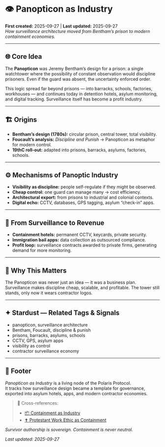 # 👁️ Panopticon as Industry  
**First created:** 2025-09-27 | **Last updated:** 2025-09-27  
*How surveillance architecture moved from Bentham’s prison to modern containment economies.*  

---

## 🌐 Core Idea  
The **Panopticon** was Jeremy Bentham’s design for a prison: a single watchtower where the possibility of constant observation would discipline prisoners. Even if the guard was absent, the uncertainty enforced order.  

This logic spread far beyond prisons — into barracks, schools, factories, workhouses — and continues today in detention hotels, asylum monitoring, and digital tracking. Surveillance itself has become a profit industry.  

---

## 🏗️ Origins  
- **Bentham’s design (1780s):** circular prison, central tower, total visibility.  
- **Foucault’s analysis:** *Discipline and Punish* → Panopticon as metaphor for modern control.  
- **19thC roll-out:** adapted into prisons, barracks, asylums, factories, schools.  

---

## ⚙️ Mechanisms of Panoptic Industry  
- **Visibility as discipline:** people self-regulate if they might be observed.  
- **Cheap control:** one guard can manage many → cost efficiency.  
- **Architectural export:** from prisons to industrial and colonial contexts.  
- **Digital echo:** CCTV, databases, GPS tagging, asylum “check-in” apps.  

---

## 🏴 From Surveillance to Revenue  
- **Containment hotels:** permanent CCTV, keycards, private security.  
- **Immigration bail apps:** data collection as outsourced compliance.  
- **Profit loop:** surveillance contracts awarded to private firms, generating demand for more monitoring.  

---

## 🌋 Why This Matters  
The Panopticon was never just an idea — it was a business plan. Surveillance makes discipline cheap, scalable, and profitable. The tower still stands, only now it wears contractor logos.  

---

## ✦ Stardust — Related Tags & Signals  
- panopticon, surveillance architecture  
- Bentham, Foucault, discipline & punish  
- prisons, barracks, asylums, schools  
- CCTV, GPS, asylum apps  
- visibility as control  
- contractor surveillance economy  

---

## 🏮 Footer  
*Panopticon as Industry* is a living node of the Polaris Protocol.  
It tracks how surveillance design became a template for governance, exported into asylum hotels, apps, and modern contractor economies.  

> 📡 Cross-references:  
> - [📦 Containment as Industry](../🛟_Borders_Boats_Walls/📦_containment_as_industry.md)  
> - [✝️ Protestant Work Ethic as Containment](../🗝️_Politics_Memory_Work/✝️_protestant_work_ethic_as_containment.md)  

*Survivor authorship is sovereign. Containment is never neutral.*  

_Last updated: 2025-09-27_  
